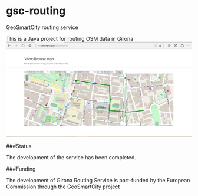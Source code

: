 # gsc-routing
GeoSmartCity  routing service 


This is a Java project for routing OSM data in Girona
![alt tag](https://raw.githubusercontent.com/GeoSmartCity-CIP/gsc-routing/master/images/preview.jpg)

###Status

The development of the service has been completed.

 

###Funding

The development of Girona Routing Service is part-funded by the European Commission through the GeoSmartCity project